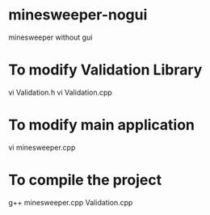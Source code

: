 # minesweeper-nogui
minesweeper without gui

# To modify Validation Library
vi Validation.h 
vi Validation.cpp

# To modify main application
vi minesweeper.cpp

# To compile the project
g++ minesweeper.cpp Validation.cpp


